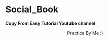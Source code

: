 # Social_Book
**Copy From Easy Tutorial Youtube channel**
<p align="center"> Practice By Me :) </p>
